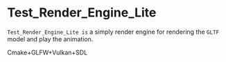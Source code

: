 # Test_Render_Engine_Lite

`Test_Render_Engine_Lite is` a simply render engine for rendering the `GLTF` model and play the animation.

Cmake+GLFW+Vulkan+SDL
